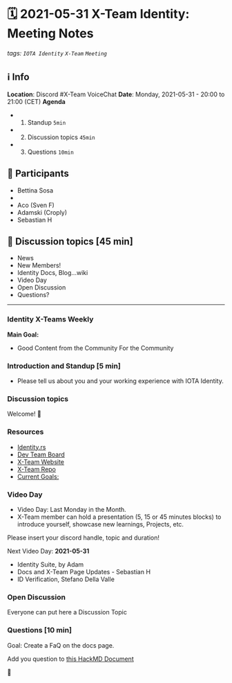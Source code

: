 # 🗓️ 2021-05-31 X-Team Identity: Meeting Notes
###### tags: `IOTA Identity` `X-Team` `Meeting`


## ℹ️ Info
**Location**: Discord #X-Team VoiceChat
**Date**: Monday, 2021-05-31 - 20:00 to 21:00 (CET) 
**Agenda**
- 1. Standup `5min`
- 2. Discussion topics `45min`
- 3. Questions `10min`

## 👥 Participants
- Bettina Sosa
- 
- Aco (Sven F)
- Adamski (Croply)
- Sebastian H


## 💬 Discussion topics [45 min]
- News
- New Members!
- Identity Docs, Blog...wiki
- Video Day
- Open Discussion
- Questions?

---

### Identity X-Teams Weekly

**Main Goal:** 
- Good Content from the Community For the Community


### Introduction and Standup [5 min]
- Please tell us about you and your working experience with IOTA Identity.


### Discussion topics

Welcome! :wave: 

### Resources

- [Identity.rs](https://github.com/iotaledger/identity.rs)
- [Dev Team Board](https://github.com/iotaledger/identity.rs/projects/3)
- [X-Team Website](https://identity.iotaexperience.team/)
- [X-Team Repo](https://github.com/iota-community/X-Team_IOTA_Identity)
- [Current Goals:](https://github.com/iota-community/X-Team_IOTA_Identity/issues/)


### Video Day
- Video Day: Last Monday in the Month.
- X-Team member can hold a presentation (5, 15 or 45 minutes blocks) to introduce yourself, showcase new learnings, Projects, etc.

Please insert your discord handle, topic and duration!

Next Video Day: **2021-05-31**
- Identity Suite, by Adam
- Docs and X-Team Page Updates - Sebastian H
- ID Verification, Stefano Della Valle


### Open Discussion
Everyone can put here a Discussion Topic



### Questions [10 min]

Goal: Create a FaQ on the docs page.

Add you question to [this HackMD Document](https://hackmd.io/@WZdHn6o0TmiYck3zlENRsw/SJSn8gmmd/edit)

:pray:
